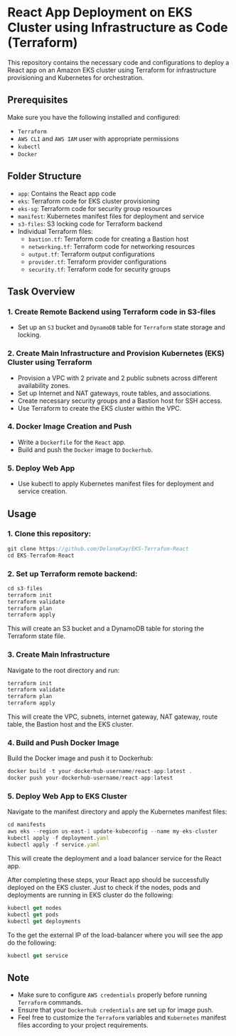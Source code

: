 # React App Deployment on EKS Cluster using Infrastructure as Code (Terraform)

This repository contains the necessary code and configurations to deploy a React app on an Amazon EKS cluster using Terraform for infrastructure provisioning and Kubernetes for orchestration.

## Prerequisites
Make sure you have the following installed and configured:
- `Terraform`
- `AWS CLI` and `AWS IAM` user with appropriate permissions
- `kubectl`
- `Docker`

## Folder Structure
- `app`: Contains the React app code
- `eks`: Terraform code for EKS cluster provisioning
- `eks-sg`: Terraform code for security group resources
- `manifest`: Kubernetes manifest files for deployment and service
- `s3-files`: S3 locking code for Terraform backend
- Individual Terraform files:
  - `bastion.tf`: Terraform code for creating a Bastion host
  - `networking.tf`: Terraform code for networking resources
  - `output.tf`: Terraform output configurations
  - `provider.tf`: Terraform provider configurations
  - `security.tf`: Terraform code for security groups

## Task Overview
### 1. Create Remote Backend using Terraform code in S3-files 
- Set up an `S3` bucket and `DynamoDB` table for `Terraform` state storage and locking.

### 2. Create Main Infrastructure and Provision Kubernetes (EKS) Cluster using Terraform
- Provision a VPC with 2 private and 2 public subnets across different availability zones.
- Set up Internet and NAT gateways, route tables, and associations.
- Create necessary security groups and a Bastion host for SSH access.
- Use Terraform to create the EKS cluster within the VPC.

### 4. Docker Image Creation and Push
- Write a `Dockerfile` for the `React` app.
- Build and push the `Docker` image to `Dockerhub`.

### 5. Deploy Web App
- Use kubectl to apply Kubernetes manifest files for deployment and service creation.

## Usage
### 1. Clone this repository:
```js
git clone https://github.com/DelaneKay/EKS-Terrafom-React
cd EKS-Terrafom-React
```

### 2. Set up Terraform remote backend:
```js
cd s3-files
terraform init
terraform validate
terraform plan
terraform apply
```
This will create an S3 bucket and a DynamoDB table for storing the Terraform state file.

### 3. Create Main Infrastructure
Navigate to the root directory and run:
```js
terraform init
terraform validate
terraform plan
terraform apply
```
This will create the VPC, subnets, internet gateway, NAT gateway, route table, the Bastion host and the EKS cluster.

### 4. Build and Push Docker Image
Build the Docker image and push it to Dockerhub:
```js
docker build -t your-dockerhub-username/react-app:latest .
docker push your-dockerhub-username/react-app:latest
```

### 5. Deploy Web App to EKS Cluster
Navigate to the manifest directory and apply the Kubernetes manifest files:
```js
cd manifests
aws eks --region us-east-1 update-kubeconfig --name my-eks-cluster
kubectl apply -f deployment.yaml
kubectl apply -f service.yaml
```
This will create the deployment and a load balancer service for the React app.

After completing these steps, your React app should be successfully deployed on the EKS cluster.
Just to check if the nodes, pods and deployments are running in EKS cluster do the following:
```js
kubectl get nodes
kubectl get pods
kubectl get deployments
```

To the get the external IP of the load-balancer where you will see the app do the following: 
```js
kubectl get service
```

## Note
- Make sure to configure `AWS credentials` properly before running `Terraform` commands.
- Ensure that your `Dockerhub credentials` are set up for image push.
- Feel free to customize the `Terraform` variables and `Kubernetes` manifest files according to your project requirements.
